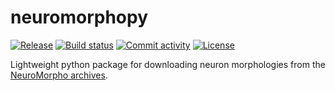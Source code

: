 # neuromorphopy

[![Release](https://img.shields.io/github/v/release/kpeez/neuromorphopy)](https://img.shields.io/github/v/release/kpeez/neuromorphopy)
[![Build status](https://img.shields.io/github/workflow/status/kpeez/neuromorphopy/merge-to-main)](https://img.shields.io/github/workflow/status/kpeez/neuromorphopy/merge-to-main)
[![Commit activity](https://img.shields.io/github/commit-activity/m/kpeez/neuromorphopy)](https://img.shields.io/github/commit-activity/m/kpeez/neuromorphopy)
[![License](https://img.shields.io/github/license/kpeez/neuromorphopy)](https://img.shields.io/github/license/kpeez/neuromorphopy)

Lightweight python package for downloading neuron morphologies from the [NeuroMorpho archives](https://neuromorpho.org/).
